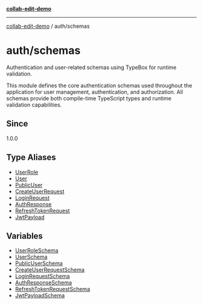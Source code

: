 [**collab-edit-demo**](../../README.md)

***

[collab-edit-demo](../../README.md) / auth/schemas

# auth/schemas

Authentication and user-related schemas using TypeBox for runtime validation.

This module defines the core authentication schemas used throughout the application
for user management, authentication, and authorization. All schemas provide both
compile-time TypeScript types and runtime validation capabilities.

## Since

1.0.0

## Type Aliases

- [UserRole](type-aliases/UserRole.md)
- [User](type-aliases/User.md)
- [PublicUser](type-aliases/PublicUser.md)
- [CreateUserRequest](type-aliases/CreateUserRequest.md)
- [LoginRequest](type-aliases/LoginRequest.md)
- [AuthResponse](type-aliases/AuthResponse.md)
- [RefreshTokenRequest](type-aliases/RefreshTokenRequest.md)
- [JwtPayload](type-aliases/JwtPayload.md)

## Variables

- [UserRoleSchema](variables/UserRoleSchema.md)
- [UserSchema](variables/UserSchema.md)
- [PublicUserSchema](variables/PublicUserSchema.md)
- [CreateUserRequestSchema](variables/CreateUserRequestSchema.md)
- [LoginRequestSchema](variables/LoginRequestSchema.md)
- [AuthResponseSchema](variables/AuthResponseSchema.md)
- [RefreshTokenRequestSchema](variables/RefreshTokenRequestSchema.md)
- [JwtPayloadSchema](variables/JwtPayloadSchema.md)
